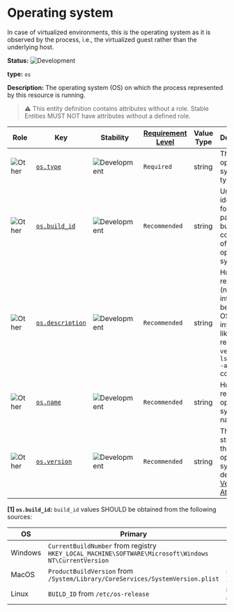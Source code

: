 # Operating system

In case of virtualized environments, this is the operating system as it is observed by the process, i.e., the virtualized guest rather than the underlying host.

<!-- semconv entity.os -->
<!-- NOTE: THIS TEXT IS AUTOGENERATED. DO NOT EDIT BY HAND. -->
<!-- see templates/registry/markdown/snippet.md.j2 -->
<!-- prettier-ignore-start -->
<!-- markdownlint-capture -->
<!-- markdownlint-disable -->

**Status:** ![Development](https://img.shields.io/badge/-development-blue)

**type:** `os`

**Description:** The operating system (OS) on which the process represented by this resource is running.

> :warning: This entity definition contains attributes without a role.
> Stable Entities MUST NOT have attributes without a defined role.

| Role | Key | Stability | [Requirement Level](https://opentelemetry.io/docs/specs/semconv/general/attribute-requirement-level/) | Value Type | Description | Example Values |
|---|---|---|---|---|---|---|
| ![Other](https://img.shields.io/badge/-other-red) | [`os.type`](/docs/registry/attributes/os.md) | ![Development](https://img.shields.io/badge/-development-blue) | `Required` | string | The operating system type. | `windows`; `linux`; `darwin` |
| ![Other](https://img.shields.io/badge/-other-red) | [`os.build_id`](/docs/registry/attributes/os.md) | ![Development](https://img.shields.io/badge/-development-blue) | `Recommended` | string | Unique identifier for a particular build or compilation of the operating system. [1] | `TQ3C.230805.001.B2`; `20E247`; `22621` |
| ![Other](https://img.shields.io/badge/-other-red) | [`os.description`](/docs/registry/attributes/os.md) | ![Development](https://img.shields.io/badge/-development-blue) | `Recommended` | string | Human readable (not intended to be parsed) OS version information, like e.g. reported by `ver` or `lsb_release -a` commands. | `Microsoft Windows [Version 10.0.18363.778]`; `Ubuntu 18.04.1 LTS` |
| ![Other](https://img.shields.io/badge/-other-red) | [`os.name`](/docs/registry/attributes/os.md) | ![Development](https://img.shields.io/badge/-development-blue) | `Recommended` | string | Human readable operating system name. | `iOS`; `Android`; `Ubuntu` |
| ![Other](https://img.shields.io/badge/-other-red) | [`os.version`](/docs/registry/attributes/os.md) | ![Development](https://img.shields.io/badge/-development-blue) | `Recommended` | string | The version string of the operating system as defined in [Version Attributes](/docs/resource/README.md#version-attributes). | `14.2.1`; `18.04.1` |

**[1] `os.build_id`:** `build_id` values SHOULD be obtained from the following sources:

| OS | Primary | Fallback |
| ------- | ------- | ------- |
| Windows | `CurrentBuildNumber` from registry `HKEY_LOCAL_MACHINE\SOFTWARE\Microsoft\Windows NT\CurrentVersion` | - |
| MacOS | `ProductBuildVersion` from `/System/Library/CoreServices/SystemVersion.plist` | `ProductBuildVersion` from `/System/Library/CoreServices/ServerVersion.plist` |
| Linux | `BUILD_ID` from `/etc/os-release` | `BUILD_ID` from `/usr/lib/os-release`; <br> contents of `/proc/sys/kernel/osrelease`|
<!-- markdownlint-restore -->
<!-- prettier-ignore-end -->
<!-- END AUTOGENERATED TEXT -->
<!-- endsemconv -->
